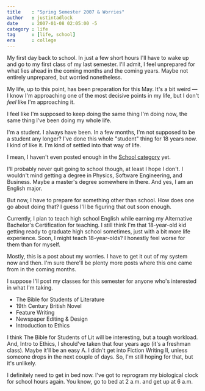 ```yaml
---
title    : "Spring Semester 2007 & Worries"
author   : justintadlock
date     : 2007-01-08 02:05:00 -5
category : life
tag      : [life, school]
era      : college
---
```


My first day back to school.  In just a few short hours I'll have to wake up and go to my first class of my last semester.  I'll admit, I feel unprepared for what lies ahead in the coming months and the coming years.  Maybe not entirely unprepared, but worried nonetheless.

My life, up to this point, has been preparation for this May.  It's a bit weird &mdash; I know I'm approaching one of the most decisive points in my life, but I don't <em> feel</em> like I'm approaching it.

I feel like I'm supposed to keep doing the same thing I'm doing now, the same thing I've been doing my whole life.

I'm a student.  I always have been.  In a few months, I'm not supposed to be a student any longer?  I've done this whole "student" thing for 18 years now.  I kind of like it.  I'm kind of settled into that way of life.

I mean, I haven't even posted enough in the <a href="http://justintadlock.com/topics/school" title="School Category"> School category</a> yet.

I'll probably never quit going to school though, at least I hope I don't.  I wouldn't mind getting a degree in Physics, Software Engineering, and Business.  Maybe a master's degree somewhere in there.  And yes, I am an English major.

But now, I have to prepare for something other than school.  How does one go about doing that?  I guess I'll be figuring that out soon enough.

Currently, I plan to teach high school English while earning my Alternative Bachelor's Certification for teaching.  I still think I'm that 18-year-old kid getting ready to graduate high school sometimes, just with a bit more life experience.  Soon, I might teach 18-year-olds?  I honestly feel worse for them than for myself.

Mostly, this is a post about my worries.  I have to get it out of my system now and then.  I'm sure there'll be plenty more posts where this one came from in the coming months.

I suppose I'll post my classes for this semester for anyone who's interested in what I'm taking.

<ul>
<li>The Bible for Students of Literature</li>
<li>19th Century British Novel</li>
<li>Feature Writing</li>
<li>Newspaper Editing &amp; Design</li>
<li>Introduction to Ethics</li>
</ul>

I think The Bible for Students of Lit will be interesting, but a tough workload.  And, Intro to Ethics, I should've taken that four years ago (it's a freshman class).  Maybe it'll be an easy A.  I didn't get into Fiction Writing II, unless someone drops in the next couple of days.  So, I'm still hoping for that, but it's unlikely.

I definitely need to get in bed now.  I've got to reprogram my biological clock for school hours again.  You know, go to bed at 2 a.m. and get up at 6 a.m.
